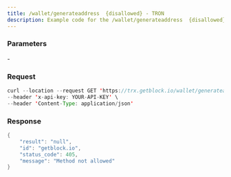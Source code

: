 ```yaml
---
title: /wallet/generateaddress  {disallowed} - TRON
description: Example code for the /wallet/generateaddress  {disallowed} rest method. Сomplete guide on how to use /wallet/generateaddress  {disallowed} rest in GetBlock.io Web3 documentation.
---
```


### Parameters


\-

### Request

``` java
curl --location --request GET 'https://trx.getblock.io/wallet/generateaddress?' \
--header 'x-api-key: YOUR-API-KEY' \
--header 'Content-Type: application/json' 
```

###  Response

``` java
{
    "result": "null",
    "id": "getblock.io",
    "status_code": 405,
    "message": "Method not allowed"
}
```

